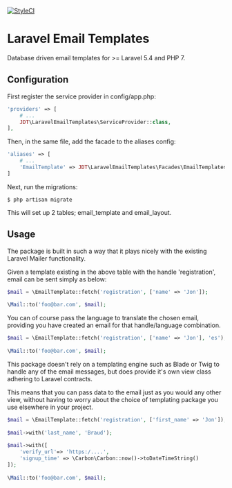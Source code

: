 [![StyleCI](https://styleci.io/repos/85436471/shield)](https://styleci.io/repos/85436471)

# Laravel Email Templates

Database driven email templates for >= Laravel 5.4 and PHP 7.

## Configuration

First register the service provider in config/app.php:

```php
'providers' => [
    # ...
    JDT\LaravelEmailTemplates\ServiceProvider::class,
],
```

Then, in the same file, add the facade to the aliases config:

```php
'aliases' => [
    # ...
    'EmailTemplate' => JDT\LaravelEmailTemplates\Facades\EmailTemplates::class,
]
```

Next, run the migrations:

```
$ php artisan migrate
```
This will set up 2 tables; email_template and email_layout.

## Usage

The package is built in such a way that it plays nicely with the existing Laravel Mailer functionality.

Given a template existing in the above table with the handle 'registration', email can be sent simply as below:

```php
$mail = \EmailTemplate::fetch('registration', ['name' => 'Jon']);
 
\Mail::to('foo@bar.com', $mail);
```

You can of course pass the language to translate the chosen email, providing you have created an email for that
handle/language combination.

```php
$mail = \EmailTemplate::fetch('registration', ['name' => 'Jon'], 'es');
 
\Mail::to('foo@bar.com', $mail);
```

This package doesn't rely on a templating engine such as Blade or Twig to handle any 
of the email messages, but does provide it's own view class adhering to Laravel contracts.

This means that you can pass data to the email just as you would any other view, without 
having to worry about the choice of templating package you use elsewhere in your project.

```php
$mail = \EmailTemplate::fetch('registration', ['first_name' => 'Jon']);
 
$mail->with('last_name', 'Braud');
 
$mail->with([
    'verify_url'=> 'https:/....',
    'signup_time' => \Carbon\Carbon::now()->toDateTimeString()
]);
 
\Mail::to('foo@bar.com', $mail);
```
